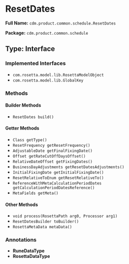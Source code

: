 # ResetDates

**Full Name:** `cdm.product.common.schedule.ResetDates`

**Package:** `cdm.product.common.schedule`

## Type: Interface

### Implemented Interfaces

- `com.rosetta.model.lib.RosettaModelObject`
- `com.rosetta.model.lib.GlobalKey`

### Methods

#### Builder Methods

- `ResetDates build()`

#### Getter Methods

- `Class getType()`
- `ResetFrequency getResetFrequency()`
- `AdjustableDate getFinalFixingDate()`
- `Offset getRateCutOffDaysOffset()`
- `RelativeDateOffset getFixingDates()`
- `BusinessDayAdjustments getResetDatesAdjustments()`
- `InitialFixingDate getInitialFixingDate()`
- `ResetRelativeToEnum getResetRelativeTo()`
- `ReferenceWithMetaCalculationPeriodDates getCalculationPeriodDatesReference()`
- `MetaFields getMeta()`

#### Other Methods

- `void process(RosettaPath arg0, Processor arg1)`
- `ResetDatesBuilder toBuilder()`
- `RosettaMetaData metaData()`

### Annotations

- **RuneDataType**
- **RosettaDataType**

